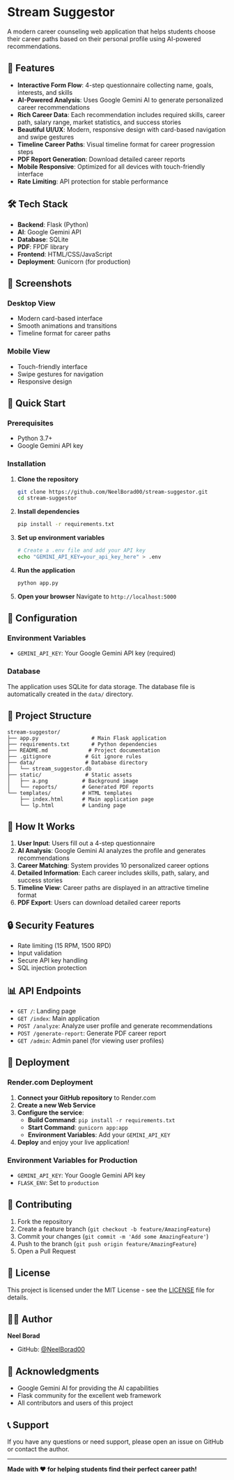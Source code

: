 # Stream Suggestor

A modern career counseling web application that helps students choose their career paths based on their personal profile using AI-powered recommendations.

## 🚀 Features

- **Interactive Form Flow**: 4-step questionnaire collecting name, goals, interests, and skills
- **AI-Powered Analysis**: Uses Google Gemini AI to generate personalized career recommendations
- **Rich Career Data**: Each recommendation includes required skills, career path, salary range, market statistics, and success stories
- **Beautiful UI/UX**: Modern, responsive design with card-based navigation and swipe gestures
- **Timeline Career Paths**: Visual timeline format for career progression steps
- **PDF Report Generation**: Download detailed career reports
- **Mobile Responsive**: Optimized for all devices with touch-friendly interface
- **Rate Limiting**: API protection for stable performance

## 🛠️ Tech Stack

- **Backend**: Flask (Python)
- **AI**: Google Gemini API
- **Database**: SQLite
- **PDF**: FPDF library
- **Frontend**: HTML/CSS/JavaScript
- **Deployment**: Gunicorn (for production)

## 📱 Screenshots

### Desktop View
- Modern card-based interface
- Smooth animations and transitions
- Timeline format for career paths

### Mobile View
- Touch-friendly interface
- Swipe gestures for navigation
- Responsive design

## 🚀 Quick Start

### Prerequisites
- Python 3.7+
- Google Gemini API key

### Installation

1. **Clone the repository**
   ```bash
   git clone https://github.com/NeelBorad00/stream-suggestor.git
   cd stream-suggestor
   ```

2. **Install dependencies**
   ```bash
   pip install -r requirements.txt
   ```

3. **Set up environment variables**
   ```bash
   # Create a .env file and add your API key
   echo "GEMINI_API_KEY=your_api_key_here" > .env
   ```

4. **Run the application**
   ```bash
   python app.py
   ```

5. **Open your browser**
   Navigate to `http://localhost:5000`

## 🔧 Configuration

### Environment Variables
- `GEMINI_API_KEY`: Your Google Gemini API key (required)

### Database
The application uses SQLite for data storage. The database file is automatically created in the `data/` directory.

## 📁 Project Structure

```
stream-suggestor/
├── app.py                 # Main Flask application
├── requirements.txt       # Python dependencies
├── README.md             # Project documentation
├── .gitignore           # Git ignore rules
├── data/                # Database directory
│   └── stream_suggestor.db
├── static/              # Static assets
│   ├── a.png           # Background image
│   └── reports/        # Generated PDF reports
└── templates/          # HTML templates
    ├── index.html      # Main application page
    └── lp.html         # Landing page
```

## 🎯 How It Works

1. **User Input**: Users fill out a 4-step questionnaire
2. **AI Analysis**: Google Gemini AI analyzes the profile and generates recommendations
3. **Career Matching**: System provides 10 personalized career options
4. **Detailed Information**: Each career includes skills, path, salary, and success stories
5. **Timeline View**: Career paths are displayed in an attractive timeline format
6. **PDF Export**: Users can download detailed career reports

## 🔒 Security Features

- Rate limiting (15 RPM, 1500 RPD)
- Input validation
- Secure API key handling
- SQL injection protection

## 📊 API Endpoints

- `GET /`: Landing page
- `GET /index`: Main application
- `POST /analyze`: Analyze user profile and generate recommendations
- `POST /generate-report`: Generate PDF career report
- `GET /admin`: Admin panel (for viewing user profiles)

## 🚀 Deployment

### Render.com Deployment

1. **Connect your GitHub repository** to Render.com
2. **Create a new Web Service**
3. **Configure the service**:
   - **Build Command**: `pip install -r requirements.txt`
   - **Start Command**: `gunicorn app:app`
   - **Environment Variables**: Add your `GEMINI_API_KEY`
4. **Deploy** and enjoy your live application!

### Environment Variables for Production
- `GEMINI_API_KEY`: Your Google Gemini API key
- `FLASK_ENV`: Set to `production`

## 🤝 Contributing

1. Fork the repository
2. Create a feature branch (`git checkout -b feature/AmazingFeature`)
3. Commit your changes (`git commit -m 'Add some AmazingFeature'`)
4. Push to the branch (`git push origin feature/AmazingFeature`)
5. Open a Pull Request

## 📝 License

This project is licensed under the MIT License - see the [LICENSE](LICENSE) file for details.

## 👨‍💻 Author

**Neel Borad**
- GitHub: [@NeelBorad00](https://github.com/NeelBorad00)

## 🙏 Acknowledgments

- Google Gemini AI for providing the AI capabilities
- Flask community for the excellent web framework
- All contributors and users of this project

## 📞 Support

If you have any questions or need support, please open an issue on GitHub or contact the author.

---

**Made with ❤️ for helping students find their perfect career path!** 